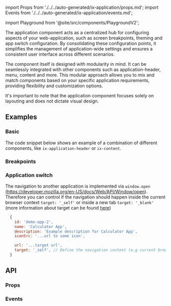 import Props from './../../auto-generated/ix-application/props.md';
import Events from './../../auto-generated/ix-application/events.md';

import Playground from '@site/src/components/PlaygroundV2';

The application component acts as a centralized hub for configuring aspects of your web-application, such as screen breakpoints, theming and app switch configuration. By consolidating these configuration points, it simplifies the management of application-wide settings and ensures a consistent user interface across different scenarios.

The component itself is designed with modularity in mind. It can be seamlessly integrated with other components such as application-header, menu, content and more. This modular approach allows you to mix and match components based on your specific application requirements, providing flexibility and customization options.

It's important to note that the application component focuses solely on layouting and does not dictate visual design.

## Examples

### Basic

The code snippet below shows an example of a combination of different components, like `ix-application-header` or `ix-content`.

<Playground 
  name="application" 
  examplesByName 
  height="30rem" 
  noMargin>
</Playground>

### Breakpoints

<Playground 
  name="application-breakpoints" 
  examplesByName 
  height="30rem" 
  noMargin>
</Playground>

### Application switch

The navigation to another application is implemented via `window.open` (https://developer.mozilla.org/en-US/docs/Web/API/Window/open). Therefore you can control if the navigation should happen inside the current browser context `target: '_self'` or inside a new tab `target: '_blank'` (more information about target can be found [here](https://developer.mozilla.org/en-US/docs/Web/HTML/Element/a#target))

```javascript
  {
    id: 'demo-app-2',
    name: 'Calculator App',
    description: 'Example description for Calculator App',
    iconSrc: '...url to some icon',

    url: '...target url',
    target: '_self', // Define the navigation context (e.g current browser context or new tab)
  }
```

<Playground 
  name="application-app-switch" 
  examplesByName 
  height="30rem" 
  noMargin>
</Playground>

## API

### Props

<Props />

### Events

<Events />
